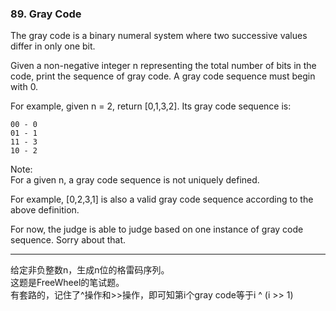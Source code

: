 ### 89. Gray Code

The gray code is a binary numeral system where two successive values differ in only one bit.

Given a non-negative integer n representing the total number of bits in the code, print the sequence of gray code. A gray code sequence must begin with 0.

For example, given n = 2, return [0,1,3,2]. Its gray code sequence is:

	00 - 0    
	01 - 1    
	11 - 3    
	10 - 2    

Note:    
For a given n, a gray code sequence is not uniquely defined.

For example, [0,2,3,1] is also a valid gray code sequence according to the above definition.

For now, the judge is able to judge based on one instance of gray code sequence. Sorry about that.

* * *

给定非负整数n，生成n位的格雷码序列。    
这题是FreeWheel的笔试题。   
有套路的，记住了^操作和>>操作，即可知第i个gray code等于i ^ (i >> 1)    


